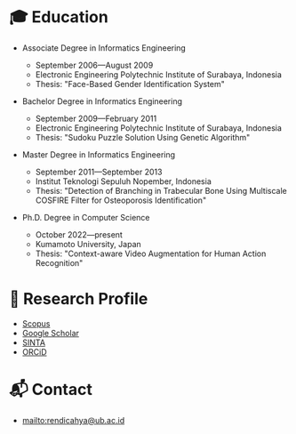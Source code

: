 # 🎓 Education

- Associate Degree in Informatics Engineering
  - September 2006—August 2009
  - Electronic Engineering Polytechnic Institute of Surabaya, Indonesia
  - Thesis: "Face-Based Gender Identification System"

- Bachelor Degree in Informatics Engineering
  - September 2009—February 2011
  - Electronic Engineering Polytechnic Institute of Surabaya, Indonesia
  - Thesis: "Sudoku Puzzle Solution Using Genetic Algorithm"

- Master Degree in Informatics Engineering
  - September 2011—September 2013
  - Institut Teknologi Sepuluh Nopember, Indonesia
  - Thesis: "Detection of Branching in Trabecular Bone Using Multiscale COSFIRE Filter for Osteoporosis Identification"

- Ph.D. Degree in Computer Science
  - October 2022—present
  - Kumamoto University, Japan
  - Thesis: "Context-aware Video Augmentation for Human Action Recognition"

# 🔬 Research Profile
- [Scopus](https://www.scopus.com/authid/detail.uri?authorId=57191287719)
- [Google Scholar](https://scholar.google.co.id/citations?user=qpvbsqUAAAAJ)
- [SINTA](https://sinta.kemdikbud.go.id/authors/profile/6082456)
- [ORCiD](https://orcid.org/0000-0001-8696-5687)

# 📬 Contact
- [mailto:rendicahya@ub.ac.id](rendicahya@ub.ac.id)

